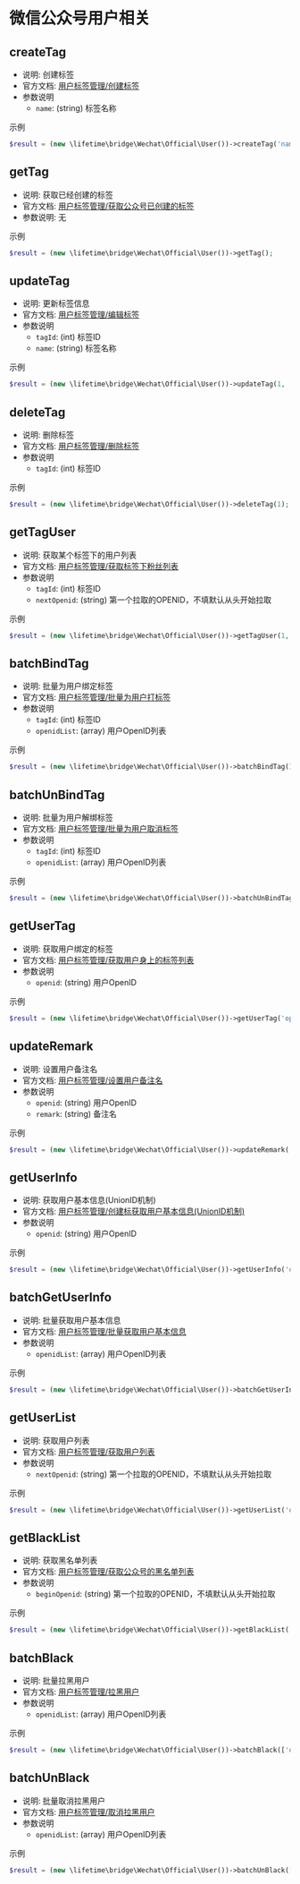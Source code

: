 # 微信公众号用户相关

## createTag
- 说明: 创建标签
- 官方文档: [用户标签管理/创建标签](https://developers.weixin.qq.com/doc/offiaccount/User_Management/User_Tag_Management.html)
- 参数说明
  + `name`: (string) 标签名称

示例
~~~php
$result = (new \lifetime\bridge\Wechat\Official\User())->createTag('name');
~~~

## getTag
- 说明: 获取已经创建的标签
- 官方文档: [用户标签管理/获取公众号已创建的标签](https://developers.weixin.qq.com/doc/offiaccount/User_Management/User_Tag_Management.html)
- 参数说明: 无

示例
~~~php
$result = (new \lifetime\bridge\Wechat\Official\User())->getTag();
~~~

## updateTag
- 说明: 更新标签信息
- 官方文档: [用户标签管理/编辑标签](https://developers.weixin.qq.com/doc/offiaccount/User_Management/User_Tag_Management.html)
- 参数说明
  + `tagId`: (int) 标签ID
  + `name`: (string) 标签名称

示例
~~~php
$result = (new \lifetime\bridge\Wechat\Official\User())->updateTag(1, 'name');
~~~

## deleteTag
- 说明: 删除标签
- 官方文档: [用户标签管理/删除标签](https://developers.weixin.qq.com/doc/offiaccount/User_Management/User_Tag_Management.html)
- 参数说明
  + `tagId`: (int) 标签ID

示例
~~~php
$result = (new \lifetime\bridge\Wechat\Official\User())->deleteTag(1);
~~~

## getTagUser
- 说明: 获取某个标签下的用户列表
- 官方文档: [用户标签管理/获取标签下粉丝列表](https://developers.weixin.qq.com/doc/offiaccount/User_Management/User_Tag_Management.html)
- 参数说明
  + `tagId`: (int) 标签ID
  + `nextOpenid`: (string) 第一个拉取的OPENID，不填默认从头开始拉取

示例
~~~php
$result = (new \lifetime\bridge\Wechat\Official\User())->getTagUser(1, 'openid');
~~~

## batchBindTag
- 说明: 批量为用户绑定标签
- 官方文档: [用户标签管理/批量为用户打标签](https://developers.weixin.qq.com/doc/offiaccount/User_Management/User_Tag_Management.html)
- 参数说明
  + `tagId`: (int) 标签ID
  + `openidList`: (array) 用户OpenID列表

示例
~~~php
$result = (new \lifetime\bridge\Wechat\Official\User())->batchBindTag(1, ['openid1','openid2']);
~~~

## batchUnBindTag
- 说明: 批量为用户解绑标签
- 官方文档: [用户标签管理/批量为用户取消标签](https://developers.weixin.qq.com/doc/offiaccount/User_Management/User_Tag_Management.html)
- 参数说明
  + `tagId`: (int) 标签ID
  + `openidList`: (array) 用户OpenID列表

示例
~~~php
$result = (new \lifetime\bridge\Wechat\Official\User())->batchUnBindTag(1, ['openid1','openid2']);
~~~

## getUserTag
- 说明: 获取用户绑定的标签
- 官方文档: [用户标签管理/获取用户身上的标签列表](https://developers.weixin.qq.com/doc/offiaccount/User_Management/User_Tag_Management.html)
- 参数说明
  + `openid`: (string) 用户OpenID

示例
~~~php
$result = (new \lifetime\bridge\Wechat\Official\User())->getUserTag('openid1');
~~~

## updateRemark
- 说明: 设置用户备注名
- 官方文档: [用户标签管理/设置用户备注名](https://developers.weixin.qq.com/doc/offiaccount/User_Management/Configuring_user_notes.html)
- 参数说明
  + `openid`: (string) 用户OpenID
  + `remark`: (string) 备注名

示例
~~~php
$result = (new \lifetime\bridge\Wechat\Official\User())->updateRemark('openid', 'remark');
~~~

## getUserInfo
- 说明: 获取用户基本信息(UnionID机制)
- 官方文档: [用户标签管理/创建标获取用户基本信息(UnionID机制)](https://developers.weixin.qq.com/doc/offiaccount/User_Management/Get_users_basic_information_UnionID.html#UinonId)
- 参数说明
  + `openid`: (string) 用户OpenID

示例
~~~php
$result = (new \lifetime\bridge\Wechat\Official\User())->getUserInfo('openid');
~~~

## batchGetUserInfo
- 说明: 批量获取用户基本信息
- 官方文档: [用户标签管理/批量获取用户基本信息](https://developers.weixin.qq.com/doc/offiaccount/User_Management/Get_users_basic_information_UnionID.html#UinonId)
- 参数说明
  + `openidList`: (array) 用户OpenID列表

示例
~~~php
$result = (new \lifetime\bridge\Wechat\Official\User())->batchGetUserInfo(['openid1']);
~~~

## getUserList
- 说明: 获取用户列表
- 官方文档: [用户标签管理/获取用户列表](https://developers.weixin.qq.com/doc/offiaccount/User_Management/Getting_a_User_List.html)
- 参数说明
  + `nextOpenid`: (string) 第一个拉取的OPENID，不填默认从头开始拉取

示例
~~~php
$result = (new \lifetime\bridge\Wechat\Official\User())->getUserList('openid');
~~~

## getBlackList
- 说明: 获取黑名单列表
- 官方文档: [用户标签管理/获取公众号的黑名单列表](https://developers.weixin.qq.com/doc/offiaccount/User_Management/Manage_blacklist.html)
- 参数说明
  + `beginOpenid`: (string) 第一个拉取的OPENID，不填默认从头开始拉取

示例
~~~php
$result = (new \lifetime\bridge\Wechat\Official\User())->getBlackList('openid');
~~~

## batchBlack
- 说明: 批量拉黑用户
- 官方文档: [用户标签管理/拉黑用户](https://developers.weixin.qq.com/doc/offiaccount/User_Management/Manage_blacklist.html)
- 参数说明
  + `openidList`: (array) 用户OpenID列表

示例
~~~php
$result = (new \lifetime\bridge\Wechat\Official\User())->batchBlack(['openid1']);
~~~

## batchUnBlack
- 说明: 批量取消拉黑用户
- 官方文档: [用户标签管理/取消拉黑用户](https://developers.weixin.qq.com/doc/offiaccount/User_Management/Manage_blacklist.html)
- 参数说明
  + `openidList`: (array) 用户OpenID列表

示例
~~~php
$result = (new \lifetime\bridge\Wechat\Official\User())->batchUnBlack(['openid1']);
~~~

